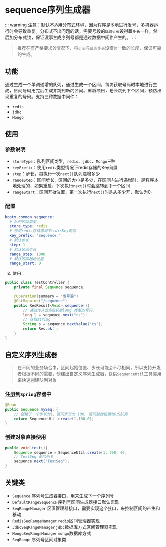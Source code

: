 # sequence序列生成器
::: warning
注意：默认不适用分布式环境，因为程序是本地进行发号，多机器运行时会导致重复。分布式不出问题的话，需要号段的`区间步长`设得跟`步长`一样，然后加分布式锁，保证没事生成序列号都是通过数据中间件产生的。
:::
> 推荐在有严格要求的情况下，将`步长`与`区间步长`设置为一致的长度，保证可靠的生成。
## 功能
通过生成一个单调递增的队列，通过生成一个区间，每次获取号码时本地进行生成，区间号码用完后生成并跳到新的区间。重启项目，也会跳到下个区间，预防出现重复的号码。支持三种数据中间件：
- `redis`
- `jdbc`
- `Mongo`

## 使用
### 参数说明
- `storeType`：队列区间类型，`redis`、`jdbc`、`Mongo`三种
- `keyPrefix`：使用`redis`类型情况下redis存储的Key前缀
- `step`：步长，每执行一次`next()`队列递增多少
- `rangeStep`：区间步长，区间的大小是多少，在区间内进行递增时，是程序本地处理的，如果重启，下次执行`next()`时会跳转到下一个区间
- `rangeStart`：区间开始位置，第一次执行`next()`时是从多少开，默认为0。
### 配置 
```yaml
bootx.common.sequence:
  # 队列区间类型
  store_type: redis 
  # 使用redis存储情况下redisKey前缀
  key_prefix: 'Sequence:'
  # 默认步长
  step: 1
  # 默认区间步长
  range_step: 1000
  # 默认区间起始位置
  range_start: 0
```

2. 使用 
```java
public class TestController {
    private final Sequence sequence;

    @Operation(summary = "发号器")
    @GetMapping("/sequence")
    public ResResult<Void> sequence(){
        // 通过传入业务键获取long 类型的号码,
        long l = sequence.next("cs");
        // 获取string
        String s = sequence.nextValue("cs");
        return Res.ok();
    }
}
```

## 自定义序列生成器
> 在不同的业务场合中，区间起始位置、步长可能会不尽相同，所以支持开发者根据不同的需要，创建出自定义序列生成器，提供`SequenceUtil`工具类用来快速创建队列对象

### 注册到`Spring`容器中

```java
@Bean
public Sequence mySeq(){
    // 创建了一个步长为1, 区间步长为 100, 区间起始位置为0的队列
    return SequenceUtil.create(1,100,0);
}
```
### 创建对象直接使用
```java
public void test(){
    Sequence sequence = SequenceUtil.create(1, 100, 0);
    // TestSeq 是队列名
    sequence.next("TestSeq");
}
```

## 关键类

- `Sequence` 序列号生成器接口，用来生成下一个序列号
- `DefaultRangeSequence` 序列号区间生成器接口默认实现
- `SeqRangeManager` 区间管理器接口，需要实现这个接口，来控制区间的产生和移动
- `RedisSeqRangeManager` `redis`区间管理器实现
- `JdbcSeqRangeManager` `jdbc`数据库方式区间管理器实现
- `MongoSeqRangeManager` `mongo`数据库方式
- `SeqRange` 序列号区间对象类
